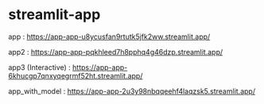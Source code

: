 # streamlit-app

app : https://app-app-u8ycusfan9rtutk5jfk2ww.streamlit.app/

app2 : https://app-app-pqkhleed7h8pphq4g46dzp.streamlit.app/

app3 (Interactive) : https://app-app-6khucgp7qnxyqegrmf52ht.streamlit.app/

app_with_model : https://app-app-2u3y98nbqqeehf4laqzsk5.streamlit.app/
